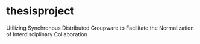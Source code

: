 # thesisproject

Utilizing Synchronous Distributed Groupware to Facilitate the Normalization of Interdisciplinary Collaboration
